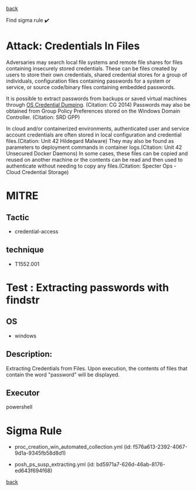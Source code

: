 
[back](../index.md)

Find sigma rule :heavy_check_mark: 

# Attack: Credentials In Files 

Adversaries may search local file systems and remote file shares for files containing insecurely stored credentials. These can be files created by users to store their own credentials, shared credential stores for a group of individuals, configuration files containing passwords for a system or service, or source code/binary files containing embedded passwords.

It is possible to extract passwords from backups or saved virtual machines through [OS Credential Dumping](https://attack.mitre.org/techniques/T1003). (Citation: CG 2014) Passwords may also be obtained from Group Policy Preferences stored on the Windows Domain Controller. (Citation: SRD GPP)

In cloud and/or containerized environments, authenticated user and service account credentials are often stored in local configuration and credential files.(Citation: Unit 42 Hildegard Malware) They may also be found as parameters to deployment commands in container logs.(Citation: Unit 42 Unsecured Docker Daemons) In some cases, these files can be copied and reused on another machine or the contents can be read and then used to authenticate without needing to copy any files.(Citation: Specter Ops - Cloud Credential Storage)

# MITRE
## Tactic
  - credential-access


## technique
  - T1552.001


# Test : Extracting passwords with findstr
## OS
  - windows


## Description:
Extracting Credentials from Files. Upon execution, the contents of files that contain the word "password" will be displayed.


## Executor
powershell

# Sigma Rule
 - proc_creation_win_automated_collection.yml (id: f576a613-2392-4067-9d1a-9345fb58d8d1)

 - posh_ps_susp_extracting.yml (id: bd5971a7-626d-46ab-8176-ed643f694f68)



[back](../index.md)
